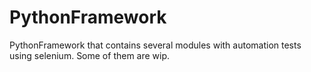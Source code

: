 # PythonFramework

PythonFramework that contains several modules with automation tests using selenium. Some of them are wip.
